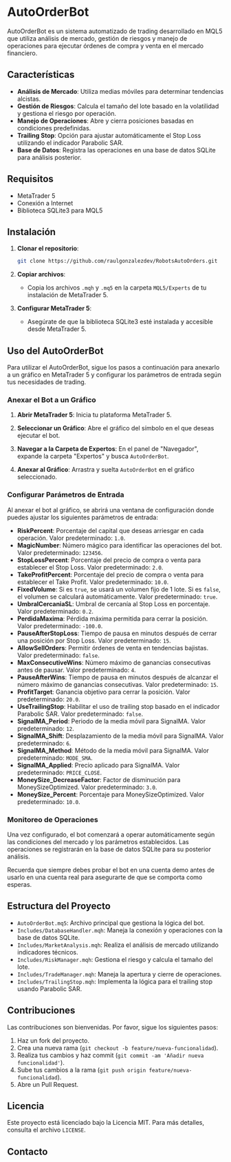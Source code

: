 # AutoOrderBot

AutoOrderBot es un sistema automatizado de trading desarrollado en MQL5 que utiliza análisis de mercado, gestión de riesgos y manejo de operaciones para ejecutar órdenes de compra y venta en el mercado financiero.

## Características

- **Análisis de Mercado**: Utiliza medias móviles para determinar tendencias alcistas.
- **Gestión de Riesgos**: Calcula el tamaño del lote basado en la volatilidad y gestiona el riesgo por operación.
- **Manejo de Operaciones**: Abre y cierra posiciones basadas en condiciones predefinidas.
- **Trailing Stop**: Opción para ajustar automáticamente el Stop Loss utilizando el indicador Parabolic SAR.
- **Base de Datos**: Registra las operaciones en una base de datos SQLite para análisis posterior.

## Requisitos

- MetaTrader 5
- Conexión a Internet
- Biblioteca SQLite3 para MQL5

## Instalación

1. **Clonar el repositorio**:
   ```bash
   git clone https://github.com/raulgonzalezdev/RobotsAutoOrders.git
   ```

2. **Copiar archivos**:
   - Copia los archivos `.mqh` y `.mq5` en la carpeta `MQL5/Experts` de tu instalación de MetaTrader 5.

3. **Configurar MetaTrader 5**:
   - Asegúrate de que la biblioteca SQLite3 esté instalada y accesible desde MetaTrader 5.

## Uso del AutoOrderBot

Para utilizar el AutoOrderBot, sigue los pasos a continuación para anexarlo a un gráfico en MetaTrader 5 y configurar los parámetros de entrada según tus necesidades de trading.

### Anexar el Bot a un Gráfico

1. **Abrir MetaTrader 5**: Inicia tu plataforma MetaTrader 5.

2. **Seleccionar un Gráfico**: Abre el gráfico del símbolo en el que deseas ejecutar el bot.

3. **Navegar a la Carpeta de Expertos**: En el panel de "Navegador", expande la carpeta "Expertos" y busca `AutoOrderBot`.

4. **Anexar al Gráfico**: Arrastra y suelta `AutoOrderBot` en el gráfico seleccionado.

### Configurar Parámetros de Entrada

Al anexar el bot al gráfico, se abrirá una ventana de configuración donde puedes ajustar los siguientes parámetros de entrada:

- **RiskPercent**: Porcentaje del capital que deseas arriesgar en cada operación. Valor predeterminado: `1.0`.
- **MagicNumber**: Número mágico para identificar las operaciones del bot. Valor predeterminado: `123456`.
- **StopLossPercent**: Porcentaje del precio de compra o venta para establecer el Stop Loss. Valor predeterminado: `2.0`.
- **TakeProfitPercent**: Porcentaje del precio de compra o venta para establecer el Take Profit. Valor predeterminado: `10.0`.
- **FixedVolume**: Si es `true`, se usará un volumen fijo de 1 lote. Si es `false`, el volumen se calculará automáticamente. Valor predeterminado: `true`.
- **UmbralCercaniaSL**: Umbral de cercanía al Stop Loss en porcentaje. Valor predeterminado: `0.2`.
- **PerdidaMaxima**: Pérdida máxima permitida para cerrar la posición. Valor predeterminado: `-100.0`.
- **PauseAfterStopLoss**: Tiempo de pausa en minutos después de cerrar una posición por Stop Loss. Valor predeterminado: `15`.
- **AllowSellOrders**: Permitir órdenes de venta en tendencias bajistas. Valor predeterminado: `false`.
- **MaxConsecutiveWins**: Número máximo de ganancias consecutivas antes de pausar. Valor predeterminado: `4`.
- **PauseAfterWins**: Tiempo de pausa en minutos después de alcanzar el número máximo de ganancias consecutivas. Valor predeterminado: `15`.
- **ProfitTarget**: Ganancia objetivo para cerrar la posición. Valor predeterminado: `20.0`.
- **UseTrailingStop**: Habilitar el uso de trailing stop basado en el indicador Parabolic SAR. Valor predeterminado: `false`.
- **SignalMA_Period**: Periodo de la media móvil para SignalMA. Valor predeterminado: `12`.
- **SignalMA_Shift**: Desplazamiento de la media móvil para SignalMA. Valor predeterminado: `6`.
- **SignalMA_Method**: Método de la media móvil para SignalMA. Valor predeterminado: `MODE_SMA`.
- **SignalMA_Applied**: Precio aplicado para SignalMA. Valor predeterminado: `PRICE_CLOSE`.
- **MoneySize_DecreaseFactor**: Factor de disminución para MoneySizeOptimized. Valor predeterminado: `3.0`.
- **MoneySize_Percent**: Porcentaje para MoneySizeOptimized. Valor predeterminado: `10.0`.

### Monitoreo de Operaciones

Una vez configurado, el bot comenzará a operar automáticamente según las condiciones del mercado y los parámetros establecidos. Las operaciones se registrarán en la base de datos SQLite para su posterior análisis.

Recuerda que siempre debes probar el bot en una cuenta demo antes de usarlo en una cuenta real para asegurarte de que se comporta como esperas.

## Estructura del Proyecto

- `AutoOrderBot.mq5`: Archivo principal que gestiona la lógica del bot.
- `Includes/DatabaseHandler.mqh`: Maneja la conexión y operaciones con la base de datos SQLite.
- `Includes/MarketAnalysis.mqh`: Realiza el análisis de mercado utilizando indicadores técnicos.
- `Includes/RiskManager.mqh`: Gestiona el riesgo y calcula el tamaño del lote.
- `Includes/TradeManager.mqh`: Maneja la apertura y cierre de operaciones.
- `Includes/TrailingStop.mqh`: Implementa la lógica para el trailing stop usando Parabolic SAR.

## Contribuciones

Las contribuciones son bienvenidas. Por favor, sigue los siguientes pasos:

1. Haz un fork del proyecto.
2. Crea una nueva rama (`git checkout -b feature/nueva-funcionalidad`).
3. Realiza tus cambios y haz commit (`git commit -am 'Añadir nueva funcionalidad'`).
4. Sube tus cambios a la rama (`git push origin feature/nueva-funcionalidad`).
5. Abre un Pull Request.

## Licencia

Este proyecto está licenciado bajo la Licencia MIT. Para más detalles, consulta el archivo `LICENSE`.

## Contacto

